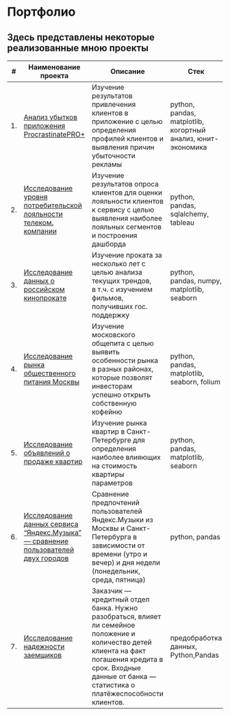 
# Портфолио
## Здесь представлены некоторые реализованные мною проекты

| #    | Наименование проекта                | Описание                                                     | Стек                                                         |
| ---- | ------------------------------------------------------------ | ------------------------------------------------------------ | ------------------------------------------------------------ |
| 1.   | [Анализ убытков приложения ProcrastinatePRO+](https://github.com/Vadimius1010/Portfolio/tree/main/%D0%90%D0%BD%D0%B0%D0%BB%D0%B8%D0%B7%20%D1%83%D0%B1%D1%8B%D1%82%D0%BA%D0%BE%D0%B2%20%D0%BF%D1%80%D0%B8%D0%BB%D0%BE%D0%B6%D0%B5%D0%BD%D0%B8%D1%8F%20ProcrastinatePRO%2B) | Изучение результатов привлечения клиентов в приложение с целью определения профилей клиентов и выявления причин убыточности рекламы<br/> | python, pandas, matplotlib, когортный анализ, юнит-экономика |
| 2.   | [Исследование уровня потребительской лояльности телеком. компании](https://github.com/Vadimius1010/Portfolio/tree/main/%D0%98%D1%81%D1%81%D0%BB%D0%B5%D0%B4%D0%BE%D0%B2%D0%B0%D0%BD%D0%B8%D0%B5%20%D1%83%D1%80%D0%BE%D0%B2%D0%BD%D1%8F%20%D0%BF%D0%BE%D1%82%D1%80%D0%B5%D0%B1%D0%B8%D1%82%D0%B5%D0%BB%D1%8C%D1%81%D0%BA%D0%BE%D0%B9%20%D0%BB%D0%BE%D1%8F%D0%BB%D1%8C%D0%BD%D0%BE%D1%81%D1%82%D0%B8%20%D1%82%D0%B5%D0%BB%D0%B5%D0%BA%D0%BE%D0%BC.%20%D0%BA%D0%BE%D0%BC%D0%BF%D0%B0%D0%BD%D0%B8%D0%B8) | Изучение результатов опроса клиентов для оценки лояльности клиентов к сервису с целью выявления наиболее лояльных сегментов и построения дашборда<br/> | python, pandas, sqlalchemy, tableau |
| 3.   | [Исследование данных о российском кинопрокате](https://github.com/Dmitriykuprienko/Portfolio/blob/main/Исследование%20данных%20о%20российском%20кинопрокате/Исследование%20данных%20о%20российском%20кинопрокате%20(1).ipynb) | Изучение проката за несколько лет с целью  анализа текущих трендов,  <br/> в т.ч. с изучением фильмов, получивших гос. поддержку <br/> | python, pandas, numpy, matplotlib, seaborn |
| 4.   | [Исследование рынка общественного питания Москвы](https://github.com/Vadimius1010/Portfolio/tree/main/%D0%98%D1%81%D1%81%D0%BB%D0%B5%D0%B4%D0%BE%D0%B2%D0%B0%D0%BD%D0%B8%D0%B5%20%D1%80%D1%8B%D0%BD%D0%BA%D0%B0%20%D0%BE%D0%B1%D1%89%D0%B5%D1%81%D1%82%D0%B2%D0%B5%D0%BD%D0%BD%D0%BE%D0%B3%D0%BE%20%D0%BF%D0%B8%D1%82%D0%B0%D0%BD%D0%B8%D1%8F%20%D0%9C%D0%BE%D1%81%D0%BA%D0%B2%D1%8B) | Изучение московского общепита с целью выявить особенности рынка в разных районах, <br/> которые позволят инвесторам успешно открыть собственную кофейню <br/> | python, pandas, matplotlib, seaborn, folium |
| 5.   | [Исследование объявлений о продаже квартир](https://github.com/Dmitriykuprienko/Portfolio/blob/main/Исследование%20объявлений%20о%20продаже%20квартир/Исследование%20объявлений%20о%20продаже%20квартир.ipynb) | Изучение рынка квартир в Санкт-Петербурге для определения <br/> наиболее влияющих на стоимость квартиры параметров <br/> | python, pandas, matplotlib, seaborn |
| 6.   | [Исследование данных сервиса “Яндекс.Музыка” — сравнение пользователей двух городов](https://github.com/Dmitriykuprienko/Portfolio/blob/main/Исследование%20данных%20сервиса%20“Яндекс.Музыка”%20—%20сравнение%20пользователей%20двух%20городов/Исследование%20данных%20сервиса%20“Яндекс.Музыка”%20—%20сравнение%20пользователей%20двух%20городов.ipynb) | Сравнение предпочтений пользователей Яндекс.Музыки из Москвы и Санкт-Петербурга в зависимости от времени (утро и вечер) и дня недели (понедельник, среда, пятница) | python, pandas |
| 7.   | [Исследование надежности заемщиков](https://github.com/Dmitriykuprienko/Portfolio/blob/main/Исследование%20надежности%20заемщиков/Исследование%20надежности%20заемщиков.ipynb) | Заказчик — кредитный отдел банка. Нужно разобраться, влияет ли семейное положение и количество детей клиента на факт погашения кредита в срок. Входные данные от банка — статистика о платёжеспособности клиентов. | предобработка данных, Python,Pandas |

